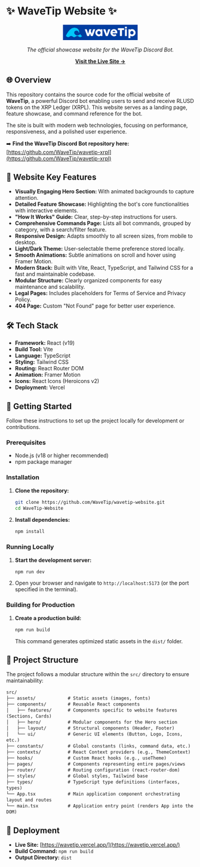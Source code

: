 # ✨ WaveTip Website ✨

<div align="center">
  <img src="logo_wavetip.png" alt="WaveTip Logo" width="200"/>
  <p><em>The official showcase website for the WaveTip Discord Bot.</em></p>
  <p>
    <a href="https://wavetip.vercel.app/" target="_blank" rel="noopener noreferrer"><strong>Visit the Live Site →</strong></a>
  </p>
</div>

## 🌐 Overview

This repository contains the source code for the official website of **WaveTip**, a powerful Discord bot enabling users to send and receive RLUSD tokens on the XRP Ledger (XRPL). This website serves as a landing page, feature showcase, and command reference for the bot.

The site is built with modern web technologies, focusing on performance, responsiveness, and a polished user experience.

➡️ **Find the WaveTip Discord Bot repository here:** [https://github.com/WaveTip/wavetip-xrpl](https://github.com/WaveTip/wavetip-xrpl)

## 🚀 Website Key Features

*   **Visually Engaging Hero Section:** With animated backgrounds to capture attention.
*   **Detailed Feature Showcase:** Highlighting the bot's core functionalities with interactive elements.
*   **"How It Works" Guide:** Clear, step-by-step instructions for users.
*   **Comprehensive Commands Page:** Lists all bot commands, grouped by category, with a search/filter feature.
*   **Responsive Design:** Adapts smoothly to all screen sizes, from mobile to desktop.
*   **Light/Dark Theme:** User-selectable theme preference stored locally.
*   **Smooth Animations:** Subtle animations on scroll and hover using Framer Motion.
*   **Modern Stack:** Built with Vite, React, TypeScript, and Tailwind CSS for a fast and maintainable codebase.
*   **Modular Structure:** Clearly organized components for easy maintenance and scalability.
*   **Legal Pages:** Includes placeholders for Terms of Service and Privacy Policy.
*   **404 Page:** Custom "Not Found" page for better user experience.

## 🛠️ Tech Stack

*   **Framework:** React (v19)
*   **Build Tool:** Vite
*   **Language:** TypeScript
*   **Styling:** Tailwind CSS
*   **Routing:** React Router DOM
*   **Animation:** Framer Motion
*   **Icons:** React Icons (Heroicons v2)
*   **Deployment:** Vercel

## 🚦 Getting Started

Follow these instructions to set up the project locally for development or contributions.

### Prerequisites

*   Node.js (v18 or higher recommended)
*   npm package manager

### Installation

1.  **Clone the repository:**
    ```bash
    git clone https://github.com/WaveTip/wavetip-website.git
    cd WaveTip-Website
    ```

2.  **Install dependencies:**
    ```bash
    npm install
    ```

### Running Locally

1.  **Start the development server:**
    ```bash
    npm run dev
    ```
2.  Open your browser and navigate to `http://localhost:5173` (or the port specified in the terminal).

### Building for Production

1.  **Create a production build:**
    ```bash
    npm run build
    ```
    This command generates optimized static assets in the `dist/` folder.

## 📁 Project Structure

The project follows a modular structure within the `src/` directory to ensure maintainability:

```
src/
├── assets/            # Static assets (images, fonts)
├── components/        # Reusable React components
│   ├── features/      # Components specific to website features (Sections, Cards)
│   ├── hero/          # Modular components for the Hero section
│   ├── layout/        # Structural components (Header, Footer)
│   └── ui/            # Generic UI elements (Button, Logo, Icons, etc.)
├── constants/         # Global constants (links, command data, etc.)
├── contexts/          # React Context providers (e.g., ThemeContext)
├── hooks/             # Custom React hooks (e.g., useTheme)
├── pages/             # Components representing entire pages/views
├── router/            # Routing configuration (react-router-dom)
├── styles/            # Global styles, Tailwind base
├── types/             # TypeScript type definitions (interfaces, types)
└── App.tsx            # Main application component orchestrating layout and routes
└── main.tsx           # Application entry point (renders App into the DOM)
```

## 🚀 Deployment

*   **Live Site:** [https://wavetip.vercel.app/](https://wavetip.vercel.app/)
*   **Build Command:** `npm run build`
*   **Output Directory:** `dist`